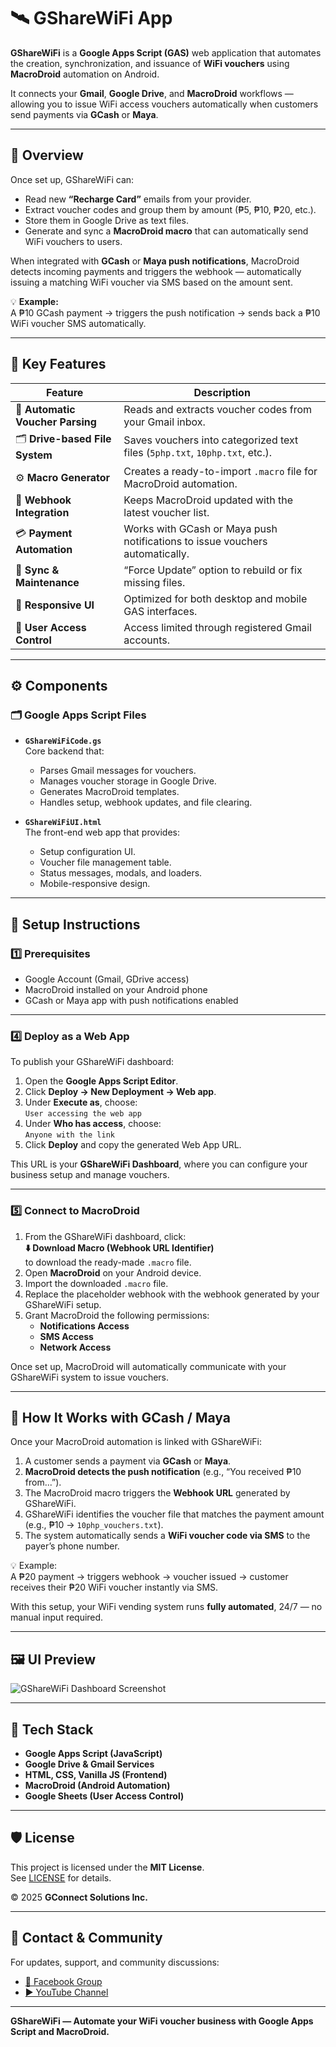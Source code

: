 # 🛰️ GShareWiFi App

**GShareWiFi** is a **Google Apps Script (GAS)** web application that automates the creation, synchronization, and issuance of **WiFi vouchers** using **MacroDroid** automation on Android.

It connects your **Gmail**, **Google Drive**, and **MacroDroid** workflows — allowing you to issue WiFi access vouchers automatically when customers send payments via **GCash** or **Maya**.

---

## 🚀 Overview

Once set up, GShareWiFi can:
- Read new **“Recharge Card”** emails from your provider.  
- Extract voucher codes and group them by amount (₱5, ₱10, ₱20, etc.).  
- Store them in Google Drive as text files.  
- Generate and sync a **MacroDroid macro** that can automatically send WiFi vouchers to users.

When integrated with **GCash** or **Maya push notifications**, MacroDroid detects incoming payments and triggers the webhook — automatically issuing a matching WiFi voucher via SMS based on the amount sent.

💡 **Example:**  
A ₱10 GCash payment → triggers the push notification → sends back a ₱10 WiFi voucher SMS automatically.

---

## 🧩 Key Features

| Feature | Description |
|----------|-------------|
| 💌 **Automatic Voucher Parsing** | Reads and extracts voucher codes from your Gmail inbox. |
| 🗂️ **Drive-based File System** | Saves vouchers into categorized text files (`5php.txt`, `10php.txt`, etc.). |
| ⚙️ **Macro Generator** | Creates a ready-to-import `.macro` file for MacroDroid automation. |
| 🔗 **Webhook Integration** | Keeps MacroDroid updated with the latest voucher list. |
| 💳 **Payment Automation** | Works with GCash or Maya push notifications to issue vouchers automatically. |
| 🔄 **Sync & Maintenance** | “Force Update” option to rebuild or fix missing files. |
| 📱 **Responsive UI** | Optimized for both desktop and mobile GAS interfaces. |
| 🧾 **User Access Control** | Access limited through registered Gmail accounts. |

---

## ⚙️ Components

### 🗂️ Google Apps Script Files
- **`GShareWiFiCode.gs`**  
  Core backend that:
  - Parses Gmail messages for vouchers.  
  - Manages voucher storage in Google Drive.  
  - Generates MacroDroid templates.  
  - Handles setup, webhook updates, and file clearing.

- **`GShareWiFiUI.html`**  
  The front-end web app that provides:
  - Setup configuration UI.  
  - Voucher file management table.  
  - Status messages, modals, and loaders.  
  - Mobile-responsive design.

---

## 🔧 Setup Instructions

### 1️⃣ Prerequisites
- Google Account (Gmail, GDrive access)
- MacroDroid installed on your Android phone  
- GCash or Maya app with push notifications enabled  

---

### 4️⃣ Deploy as a Web App

To publish your GShareWiFi dashboard:

1. Open the **Google Apps Script Editor**.
2. Click **Deploy → New Deployment → Web app**.
3. Under **Execute as**, choose:  
   `User accessing the web app`
4. Under **Who has access**, choose:  
   `Anyone with the link`
5. Click **Deploy** and copy the generated Web App URL.  

This URL is your **GShareWiFi Dashboard**, where you can configure your business setup and manage vouchers.

---

### 5️⃣ Connect to MacroDroid

1. From the GShareWiFi dashboard, click:  
   **⬇️ Download Macro (Webhook URL Identifier)**  
   to download the ready-made `.macro` file.
2. Open **MacroDroid** on your Android device.
3. Import the downloaded `.macro` file.
4. Replace the placeholder webhook with the webhook generated by your GShareWiFi setup.
5. Grant MacroDroid the following permissions:
   - **Notifications Access**
   - **SMS Access**
   - **Network Access**

Once set up, MacroDroid will automatically communicate with your GShareWiFi system to issue vouchers.

---

## 📲 How It Works with GCash / Maya

Once your MacroDroid automation is linked with GShareWiFi:

1. A customer sends a payment via **GCash** or **Maya**.
2. **MacroDroid detects the push notification** (e.g., “You received ₱10 from...”).
3. The MacroDroid macro triggers the **Webhook URL** generated by GShareWiFi.
4. GShareWiFi identifies the voucher file that matches the payment amount (e.g., ₱10 → `10php_vouchers.txt`).
5. The system automatically sends a **WiFi voucher code via SMS** to the payer’s phone number.

💡 Example:  
A ₱20 payment → triggers webhook → voucher issued → customer receives their ₱20 WiFi voucher instantly via SMS.

With this setup, your WiFi vending system runs **fully automated**, 24/7 — no manual input required.

---

## 🖼️ UI Preview

![GShareWiFi Dashboard Screenshot](https://raw.githubusercontent.com/cleifwork/GSHAREWIFI/gsharewifi-img-assets-1/gsharewifi_logo.png)

---

## 🧱 Tech Stack

- **Google Apps Script (JavaScript)**
- **Google Drive & Gmail Services**
- **HTML, CSS, Vanilla JS (Frontend)**
- **MacroDroid (Android Automation)**
- **Google Sheets (User Access Control)**

---

## 🛡️ License

This project is licensed under the **MIT License**.  
See [LICENSE](LICENSE) for details.

© 2025 **GConnect Solutions Inc.**

---

## 💬 Contact & Community

For updates, support, and community discussions:

- [📘 Facebook Group](https://www.facebook.com/groups/1776872022780742)  
- [▶️ YouTube Channel](https://www.youtube.com/channel/UC9O3ezuyjS7C6V7-ZAHCQrA)

---

**GShareWiFi — Automate your WiFi voucher business with Google Apps Script and MacroDroid.**


